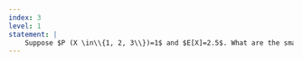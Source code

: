 ```yaml
---
index: 3
level: 1
statement: |
    Suppose $P (X \in\\{1, 2, 3\\})=1$ and $E[X]=2.5$. What are the smallest and largest possible values for the variance?
---
```

